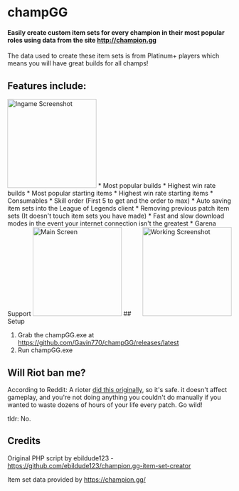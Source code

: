 champGG
=========

#### Easily create custom item sets for every champion in their most popular roles using data from the site http://champion.gg

The data used to create these item sets is from Platinum+ players which means you will have great builds for all champs!

## Features include:
<img src="https://i.imgur.com/2igOUwo.png" alt="Ingame Screenshot" style="width: 200px;"/>
* Most popular builds
* Highest win rate builds
* Most popular starting items
* Highest win rate starting items
* Consumables
* Skill order (First 5 to get and the order to max)
* Auto saving item sets into the League of Legends client
* Removing previous patch item sets (It doesn't touch item sets you have made)
* Fast and slow download modes in the event your internet connection isn't the greatest
* Garena Support
<img src="http://i.imgur.com/ZoZuIvz.png" alt="Main Screen" style="width: 200px;"/>
<img src="http://i.imgur.com/EttnZ3J.png" alt="Working Screenshot" style="float: right; width: 200px;"/>
## Setup

1. Grab the champGG.exe at https://github.com/Gavin770/champGG/releases/latest
2. Run champGG.exe

## Will Riot ban me?

According to Reddit: A rioter [did this originally](https://www.reddit.com/r/leagueoflegends/comments/2xfovt/i_wrote_a_script_to_generate_item_sets_from/), so it's safe. it doesn't affect gameplay, and you're not doing anything you couldn't do manually if you wanted to waste dozens of hours of your life every patch. Go wild!

tldr: No.

## Credits

Original PHP script by ebildude123 - https://github.com/ebildude123/champion.gg-item-set-creator

Item set data provided by https://champion.gg/

